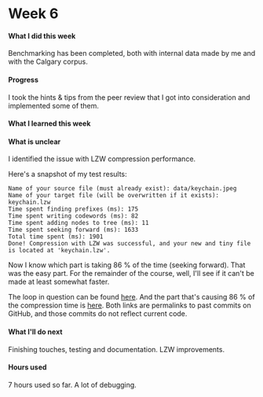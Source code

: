 # Week 6

#### What I did this week

Benchmarking has been completed, both with internal data made by me and with the Calgary corpus.

#### Progress

I took the hints & tips from the peer review that I got into consideration and implemented some of them.

#### What I learned this week

#### What is unclear

I identified the issue with LZW compression performance.

Here's a snapshot of my test results:

```text
Name of your source file (must already exist): data/keychain.jpeg
Name of your target file (will be overwritten if it exists): keychain.lzw
Time spent finding prefixes (ms): 175
Time spent writing codewords (ms): 82
Time spent adding nodes to tree (ms): 11
Time spent seeking forward (ms): 1633
Total time spent (ms): 1901
Done! Compression with LZW was successful, and your new and tiny file is located at 'keychain.lzw'.
```

Now I know which part is taking 86 % of the time (seeking forward). That was the easy part. For the remainder of the course, well, I'll see if it can't be made at least somewhat faster.

The loop in question can be found [here](https://github.com/gotonode/compress/blob/517a857048fa58e3ab633f0eb4c0ec63c45b3b33/src/main/java/io/github/gotonode/compress/algorithms/lzw/LZW.java#L126). And the part that's causing 86 % of the compression time is [here](https://github.com/gotonode/compress/blob/517a857048fa58e3ab633f0eb4c0ec63c45b3b33/src/main/java/io/github/gotonode/compress/algorithms/lzw/LZW.java#L187). Both links are permalinks to past commits on GitHub, and those commits do not reflect current code.

#### What I'll do next

Finishing touches, testing and documentation. LZW improvements.

#### Hours used

7 hours used so far. A lot of debugging.
